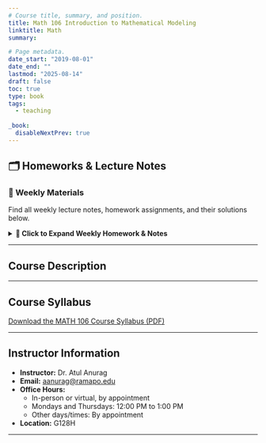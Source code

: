 ```yaml
---
# Course title, summary, and position.
title: Math 106 Introduction to Mathematical Modeling
linktitle: Math
summary: 

# Page metadata.
date_start: "2019-08-01"
date_end: ""
lastmod: "2025-08-14"
draft: false
toc: true
type: book
tags: 
  - teaching
  
_book:
  disableNextPrev: true
---
```



## 🗂️ Homeworks & Lecture Notes

### 📅 Weekly Materials
Find all weekly lecture notes, homework assignments, and their solutions below.

<details>
  <summary><b>🔽 Click to Expand Weekly Homework & Notes</b></summary>

<br>

| 🕓 **Week** | 📘 **Lecture Notes** | 🧮 **Homework** | ✅ **Solutions** |
|:-----------:|:-------------------:|:---------------:|:----------------:|
| 1 | [Lecture Notes 1](week1/lecture-notes1.pdf) | [Homework 1](week1/homework1.pdf) | [Solutions 1](week1/solutions1.pdf) |
| 2 | [Lecture Notes 2](week2/lecture-notes2.pdf) | [Homework 2](week2/homework2.pdf) | [Solutions 2](week2/solutions2.pdf) |
| 3 | [Lecture Notes 3](week3/lecture-notes3.pdf) | [Homework 3](week3/homework3.pdf) | [Solutions 3](week3/solutions3.pdf) |
| 4 | [Lecture Notes 4](week4/lecture-notes4.pdf) | [Homework 4](week4/homework4.pdf) | [Solutions 4](week4/solutions4.pdf) |
| 5 | [Lecture Notes 5](week5/lecture-notes5.pdf) | [Homework 5](week5/homework5.pdf) | [Solutions 5](week5/solutions5.pdf) |
| 6 | [Lecture Notes 6](week6/lecture-notes6.pdf) | [Homework 6](week6/homework6.pdf) | [Solutions 6](week6/solutions6.pdf) |
| 7 | [Lecture Notes 7](week7/lecture-notes7.pdf) | [Homework 7](week7/homework7.pdf) | [Solutions 7](week7/solutions7.pdf) |
| 8 | [Lecture Notes 8](week8/lecture-notes8.pdf) | [Homework 8](week8/homework8.pdf) | [Solutions 8](week8/solutions8.pdf) |
| 9 | [Lecture Notes 9](week9/lecture-notes9.pdf) | [Homework 9](week9/homework9.pdf) | [Solutions 9](week9/solutions9.pdf) |
| 10 | [Lecture Notes 10](week10/lecture-notes10.pdf) | [Homework 10](week10/homework10.pdf) | [Solutions 10](week10/solutions10.pdf) |
| 11 | [Lecture Notes 11](week11/lecture-notes11.pdf) | [Homework 11](week11/homework11.pdf) | [Solutions 11](week11/solutions11.pdf) |
| 12 | [Lecture Notes 12](week12/lecture-notes12.pdf) | [Homework 12](week12/homework12.pdf) | [Solutions 12](week12/solutions12.pdf) |

<br>
</details>




---

## Course Description


---

## Course Syllabus

[Download the MATH 106 Course Syllabus (PDF)](week1/MATH108-syllabus.pdf)


---

## Instructor Information

- **Instructor:** Dr. Atul Anurag  
- **Email:** [aanurag@ramapo.edu](mailto:aanurag@ramapo.edu)  
- **Office Hours:**  
  - In-person or virtual, by appointment  
  - Mondays and Thursdays: 12:00 PM to 1:00 PM  
  - Other days/times: By appointment  
- **Location:** G128H


---
